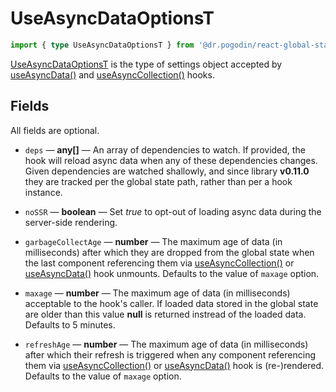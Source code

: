 # UseAsyncDataOptionsT
```ts
import { type UseAsyncDataOptionsT } from '@dr.pogodin/react-global-state';
```
[UseAsyncDataOptionsT] is the type of settings object accepted by
[useAsyncData()] and [useAsyncCollection()] hooks.

## Fields
All fields are optional.

- `deps` &mdash; **any[]** &mdash; An array of dependencies to watch. If provided,
  the hook will reload async data when any of these dependencies changes.
  Given dependencies are watched shallowly, and since library **v0.11.0**
  they are tracked per the global state path, rather than per a hook instance.

- `noSSR` &mdash; **boolean** &mdash; Set _true_ to opt-out of loading async data
  during the server-side rendering.

- `garbageCollectAge` &mdash; **number** &mdash; The maximum age of data (in milliseconds)
  after which they are dropped from the global state when the last component
  referencing them via [useAsyncCollection()] or [useAsyncData()] hook
  unmounts. Defaults to the value of `maxage` option.

- `maxage` <a id="maxage" /> &mdash; **number** &mdash; The maximum age of data (in milliseconds) acceptable
  to the hook's caller. If loaded data stored in the global state are older
  than this value **null** is returned instread of the loaded data.
  Defaults to 5 minutes.

- `refreshAge` &mdash; **number** &mdash; The maximum age of data (in milliseconds) after
  which their refresh is triggered when any component referencing them via
  [useAsyncCollection()] or [useAsyncData()] hook is (re-)rendered.
  Defaults to the value of `maxage` option.

[useAsyncCollection()]: /docs/api/hooks/useasynccollection
[UseAsyncDataOptionsT]: #
[useAsyncData()]: /docs/api/hooks/useasyncdata

